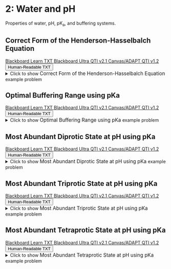 # 2: Water and pH

Properties of water, pH, pK<sub>a</sub>, and buffering systems.

## Correct Form of the Henderson-Hasselbalch Equation

<div id="Henderson-Hasselbalch-EQUATION-button-container" class="button-container">
<a class="md-button custom-button bb_text" href="bbq-Henderson-Hasselbalch-EQUATION-questions.txt" download title="Download bbq-Henderson-Hasselbalch-EQUATION-questions.txt" aria-label="Click to download the Blackboard Learn TXT file (bbq-Henderson-Hasselbalch-EQUATION-questions.txt)">
    <i class="fa fa-download"></i>Blackboard Learn TXT
</a>
<a class="md-button custom-button bb_qti" href="downloads/blackboard_qti_v2_1-Henderson-Hasselbalch-EQUATION.zip" download title="Download blackboard_qti_v2_1-Henderson-Hasselbalch-EQUATION.zip" aria-label="Click to download the Blackboard Ultra QTI v2.1 file (blackboard_qti_v2_1-Henderson-Hasselbalch-EQUATION.zip)">
    <i class="fa fa-download"></i>Blackboard Ultra QTI v2.1
</a>
<a class="md-button custom-button canvas_qti" href="downloads/canvas_qti_v1_2-Henderson-Hasselbalch-EQUATION.zip" download title="Download canvas_qti_v1_2-Henderson-Hasselbalch-EQUATION.zip" aria-label="Click to download the Canvas/ADAPT QTI v1.2 file (canvas_qti_v1_2-Henderson-Hasselbalch-EQUATION.zip)">
    <i class="fa fa-download"></i>Canvas/ADAPT QTI v1.2
</a>
<button class="md-button custom-button human_read" onclick="window.open('downloads/human_readable-Henderson-Hasselbalch-EQUATION.html', '_blank')" title="View human_readable-Henderson-Hasselbalch-EQUATION.html" aria-label="Click to view the Human-Readable TXT file (human_readable-Henderson-Hasselbalch-EQUATION.html)">
    <i class="fa fa-eye"></i> Human-Readable TXT
</button>
</div><details>
  <summary>Click 
    <span style='font-weight: normal;'>
       to show
    </span>
    <span style='font-size: 1.1em; color: var(--md-primary-fg-color--dark)'>
      Correct Form of the Henderson-Hasselbalch Equation
    </span>
    <span style='font-weight: normal;'>
      example problem
    </span>
  </summary>
  {% include "biochemistry/topic02/downloads/selftest-Henderson-Hasselbalch-EQUATION.html" %}

</details>


## Optimal Buffering Range using pKa

<div id="optimal_buffering_range-button-container" class="button-container">
<a class="md-button custom-button bb_text" href="bbq-optimal_buffering_range-questions.txt" download title="Download bbq-optimal_buffering_range-questions.txt" aria-label="Click to download the Blackboard Learn TXT file (bbq-optimal_buffering_range-questions.txt)">
    <i class="fa fa-download"></i>Blackboard Learn TXT
</a>
<a class="md-button custom-button bb_qti" href="downloads/blackboard_qti_v2_1-optimal_buffering_range.zip" download title="Download blackboard_qti_v2_1-optimal_buffering_range.zip" aria-label="Click to download the Blackboard Ultra QTI v2.1 file (blackboard_qti_v2_1-optimal_buffering_range.zip)">
    <i class="fa fa-download"></i>Blackboard Ultra QTI v2.1
</a>
<a class="md-button custom-button canvas_qti" href="downloads/canvas_qti_v1_2-optimal_buffering_range.zip" download title="Download canvas_qti_v1_2-optimal_buffering_range.zip" aria-label="Click to download the Canvas/ADAPT QTI v1.2 file (canvas_qti_v1_2-optimal_buffering_range.zip)">
    <i class="fa fa-download"></i>Canvas/ADAPT QTI v1.2
</a>
<button class="md-button custom-button human_read" onclick="window.open('downloads/human_readable-optimal_buffering_range.html', '_blank')" title="View human_readable-optimal_buffering_range.html" aria-label="Click to view the Human-Readable TXT file (human_readable-optimal_buffering_range.html)">
    <i class="fa fa-eye"></i> Human-Readable TXT
</button>
</div><details>
  <summary>Click 
    <span style='font-weight: normal;'>
       to show
    </span>
    <span style='font-size: 1.1em; color: var(--md-primary-fg-color--dark)'>
      Optimal Buffering Range using pKa
    </span>
    <span style='font-weight: normal;'>
      example problem
    </span>
  </summary>
  {% include "biochemistry/topic02/downloads/selftest-optimal_buffering_range.html" %}

</details>


## Most Abundant Diprotic State at pH using pKa

<div id="pKa_buffer_state-2_protons-button-container" class="button-container">
<a class="md-button custom-button bb_text" href="bbq-pKa_buffer_state-2_protons-questions.txt" download title="Download bbq-pKa_buffer_state-2_protons-questions.txt" aria-label="Click to download the Blackboard Learn TXT file (bbq-pKa_buffer_state-2_protons-questions.txt)">
    <i class="fa fa-download"></i>Blackboard Learn TXT
</a>
<a class="md-button custom-button bb_qti" href="downloads/blackboard_qti_v2_1-pKa_buffer_state-2_protons.zip" download title="Download blackboard_qti_v2_1-pKa_buffer_state-2_protons.zip" aria-label="Click to download the Blackboard Ultra QTI v2.1 file (blackboard_qti_v2_1-pKa_buffer_state-2_protons.zip)">
    <i class="fa fa-download"></i>Blackboard Ultra QTI v2.1
</a>
<a class="md-button custom-button canvas_qti" href="downloads/canvas_qti_v1_2-pKa_buffer_state-2_protons.zip" download title="Download canvas_qti_v1_2-pKa_buffer_state-2_protons.zip" aria-label="Click to download the Canvas/ADAPT QTI v1.2 file (canvas_qti_v1_2-pKa_buffer_state-2_protons.zip)">
    <i class="fa fa-download"></i>Canvas/ADAPT QTI v1.2
</a>
<button class="md-button custom-button human_read" onclick="window.open('downloads/human_readable-pKa_buffer_state-2_protons.html', '_blank')" title="View human_readable-pKa_buffer_state-2_protons.html" aria-label="Click to view the Human-Readable TXT file (human_readable-pKa_buffer_state-2_protons.html)">
    <i class="fa fa-eye"></i> Human-Readable TXT
</button>
</div><details>
  <summary>Click 
    <span style='font-weight: normal;'>
       to show
    </span>
    <span style='font-size: 1.1em; color: var(--md-primary-fg-color--dark)'>
      Most Abundant Diprotic State at pH using pKa
    </span>
    <span style='font-weight: normal;'>
      example problem
    </span>
  </summary>
  {% include "biochemistry/topic02/downloads/selftest-pKa_buffer_state-2_protons.html" %}

</details>


## Most Abundant Triprotic State at pH using pKa

<div id="pKa_buffer_state-3_protons-button-container" class="button-container">
<a class="md-button custom-button bb_text" href="bbq-pKa_buffer_state-3_protons-questions.txt" download title="Download bbq-pKa_buffer_state-3_protons-questions.txt" aria-label="Click to download the Blackboard Learn TXT file (bbq-pKa_buffer_state-3_protons-questions.txt)">
    <i class="fa fa-download"></i>Blackboard Learn TXT
</a>
<a class="md-button custom-button bb_qti" href="downloads/blackboard_qti_v2_1-pKa_buffer_state-3_protons.zip" download title="Download blackboard_qti_v2_1-pKa_buffer_state-3_protons.zip" aria-label="Click to download the Blackboard Ultra QTI v2.1 file (blackboard_qti_v2_1-pKa_buffer_state-3_protons.zip)">
    <i class="fa fa-download"></i>Blackboard Ultra QTI v2.1
</a>
<a class="md-button custom-button canvas_qti" href="downloads/canvas_qti_v1_2-pKa_buffer_state-3_protons.zip" download title="Download canvas_qti_v1_2-pKa_buffer_state-3_protons.zip" aria-label="Click to download the Canvas/ADAPT QTI v1.2 file (canvas_qti_v1_2-pKa_buffer_state-3_protons.zip)">
    <i class="fa fa-download"></i>Canvas/ADAPT QTI v1.2
</a>
<button class="md-button custom-button human_read" onclick="window.open('downloads/human_readable-pKa_buffer_state-3_protons.html', '_blank')" title="View human_readable-pKa_buffer_state-3_protons.html" aria-label="Click to view the Human-Readable TXT file (human_readable-pKa_buffer_state-3_protons.html)">
    <i class="fa fa-eye"></i> Human-Readable TXT
</button>
</div><details>
  <summary>Click 
    <span style='font-weight: normal;'>
       to show
    </span>
    <span style='font-size: 1.1em; color: var(--md-primary-fg-color--dark)'>
      Most Abundant Triprotic State at pH using pKa
    </span>
    <span style='font-weight: normal;'>
      example problem
    </span>
  </summary>
  {% include "biochemistry/topic02/downloads/selftest-pKa_buffer_state-3_protons.html" %}

</details>


## Most Abundant Tetraprotic State at pH using pKa

<div id="pKa_buffer_state-4_protons-button-container" class="button-container">
<a class="md-button custom-button bb_text" href="bbq-pKa_buffer_state-4_protons-questions.txt" download title="Download bbq-pKa_buffer_state-4_protons-questions.txt" aria-label="Click to download the Blackboard Learn TXT file (bbq-pKa_buffer_state-4_protons-questions.txt)">
    <i class="fa fa-download"></i>Blackboard Learn TXT
</a>
<a class="md-button custom-button bb_qti" href="downloads/blackboard_qti_v2_1-pKa_buffer_state-4_protons.zip" download title="Download blackboard_qti_v2_1-pKa_buffer_state-4_protons.zip" aria-label="Click to download the Blackboard Ultra QTI v2.1 file (blackboard_qti_v2_1-pKa_buffer_state-4_protons.zip)">
    <i class="fa fa-download"></i>Blackboard Ultra QTI v2.1
</a>
<a class="md-button custom-button canvas_qti" href="downloads/canvas_qti_v1_2-pKa_buffer_state-4_protons.zip" download title="Download canvas_qti_v1_2-pKa_buffer_state-4_protons.zip" aria-label="Click to download the Canvas/ADAPT QTI v1.2 file (canvas_qti_v1_2-pKa_buffer_state-4_protons.zip)">
    <i class="fa fa-download"></i>Canvas/ADAPT QTI v1.2
</a>
<button class="md-button custom-button human_read" onclick="window.open('downloads/human_readable-pKa_buffer_state-4_protons.html', '_blank')" title="View human_readable-pKa_buffer_state-4_protons.html" aria-label="Click to view the Human-Readable TXT file (human_readable-pKa_buffer_state-4_protons.html)">
    <i class="fa fa-eye"></i> Human-Readable TXT
</button>
</div><details>
  <summary>Click 
    <span style='font-weight: normal;'>
       to show
    </span>
    <span style='font-size: 1.1em; color: var(--md-primary-fg-color--dark)'>
      Most Abundant Tetraprotic State at pH using pKa
    </span>
    <span style='font-weight: normal;'>
      example problem
    </span>
  </summary>
  {% include "biochemistry/topic02/downloads/selftest-pKa_buffer_state-4_protons.html" %}

</details>


